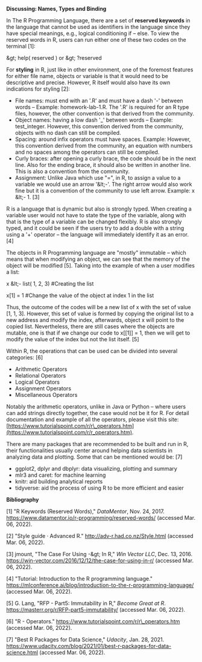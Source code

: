 **Discussing: Names, Types and Binding**

In The R Programming Language, there are a set of **reserved keywords** in the language that cannot be used as identifiers in the language since they have special meanings, e.g., logical conditioning if – else. To view the reserved words in R, users can run either one of these two codes on the terminal [1]:

\&gt; help( reserved ) or \&gt; ?reserved

For **styling** in R, just like in other environment, one of the foremost features for either file name, objects or variable is that it would need to be descriptive and precise. However, R itself would also have its own indications for styling [2]:

- File names: must end with an &#39;.R&#39; and must have a dash &#39;-&#39; between words – Example: homework-lab-1.R. The &#39;.R&#39; is required for an R type files, however, the other convention is that derived from the community.
- Object names: having a low dash &#39;\_&#39; between words – Example: test\_integer. However, this convention derived from the community, objects with no dash can still be compiled.
- Spacing: around infix operators must have spaces. Example: However, this convention derived from the community, an equation with numbers and no spaces among the operators can still be compiled.
- Curly braces: after opening a curly brace, the code should be in the next line. Also for the ending brace, it should also be written in another line. This is also a convention from the community.
- Assignment: Unlike Java which use &quot;=&quot;, in R, to assign a value to a variable we would use an arrow &#39;\&lt;-&#39;. The right arrow would also work fine but it is a convention of the community to use left arrow. Example: x \&lt;- 1. [3]

R is a language that is dynamic but also is strongly typed. When creating a variable user would not have to state the type of the variable, along with that is the type of a variable can be changed flexibly. R is also strongly typed, and it could be seen if the users try to add a double with a string using a &#39;+&#39; operator – the language will immediately identify it as an error. [4]

The objects in R Programming language are &quot;mostly&quot; immutable – which means that when modifying an object, we can see that the memory of the object will be modified [5]. Taking into the example of when a user modifies a list:

x \&lt;- list( 1, 2, 3) #Creating the list

x[1] = 1 #Change the value of the object at index 1 in the list

Thus, the outcome of the codes will be a new list of x with the set of value [1, 1, 3]. However, this set of value is formed by copying the original list to a new address and modify the index, afterwards, object x will point to the copied list. Nevertheless, there are still cases where the objects are mutable, one is that if we change our code to x[[1]] = 1, then we will get to modify the value of the index but not the list itself. [5]

Within R, the operations that can be used can be divided into several categories: [6]

- Arithmetic Operators
- Relational Operators
- Logical Operators
- Assignment Operators
- Miscellaneous Operators

Notably the arithmetic operators, unlike in Java or Python – where users can add strings directly together, the case would not be it for R. For detail documentation and example of all the operators, please visit this site: [https://www.tutorialspoint.com/r/r\_operators.htm](https://www.tutorialspoint.com/r/r_operators.htm).

There are many packages that are recommended to be built and run in R, their functionalities usually center around helping data scientists in analyzing data and plotting. Some that can be mentioned would be: [7]

- ggplot2, dplyr and dbplyr: data visualizing, plotting and summary
- mlr3 and caret: for machine learning
- knitr: aid building analytical reports
- tidyverse: aid the process of using R to be more efficient and easier

**Bibliography**

[1] &quot;R Keywords (Reserved Words),&quot; _DataMentor_, Nov. 24, 2017. https://www.datamentor.io/r-programming/reserved-words/ (accessed Mar. 06, 2022).

[2] &quot;Style guide · Advanced R.&quot; http://adv-r.had.co.nz/Style.html (accessed Mar. 06, 2022).

[3] jmount, &quot;The Case For Using -\&gt; In R,&quot; _Win Vector LLC_, Dec. 13, 2016. https://win-vector.com/2016/12/12/the-case-for-using-in-r/ (accessed Mar. 06, 2022).

[4] &quot;Tutorial: Introduction to the R programming language.&quot; https://mlconference.ai/blog/introduction-to-the-r-programming-language/ (accessed Mar. 06, 2022).

[5] G. Lang, &quot;RFP - Part5: Immutability in R,&quot; _Become Great at R_. https://masterr.org/r/RFP-part5-immutability/ (accessed Mar. 06, 2022).

[6] &quot;R - Operators.&quot; https://www.tutorialspoint.com/r/r\_operators.htm (accessed Mar. 06, 2022).

[7] &quot;Best R Packages for Data Science,&quot; _Udacity_, Jan. 28, 2021. https://www.udacity.com/blog/2021/01/best-r-packages-for-data-science.html (accessed Mar. 06, 2022).

